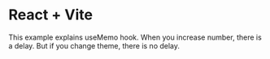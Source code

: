 # React + Vite

This example explains useMemo hook. 
When you increase number, there is a delay.
But if you change theme, there is no delay.
